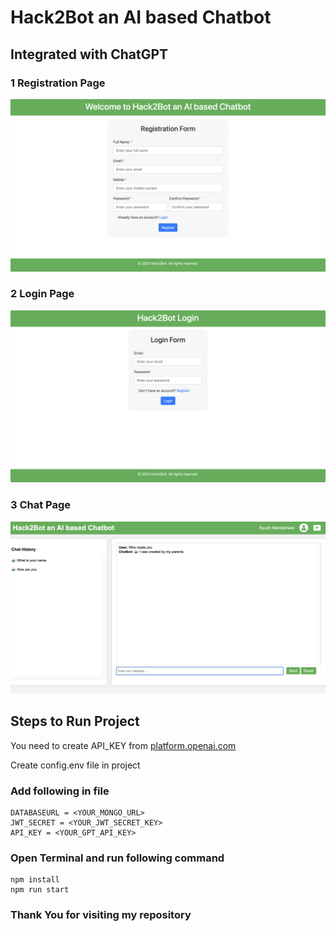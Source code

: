 # Hack2Bot an AI based Chatbot
## Integrated with ChatGPT

### 1 Registration Page
![](public/register.png)
### 2 Login Page
![](public/login.png)
### 3 Chat Page
![](public/chatapp.png)

## Steps to Run Project

You need to create API_KEY from [platform.openai.com](https://platform.openai.com/)

Create config.env file in project

### Add following in file

```
DATABASEURL = <YOUR_MONGO_URL>
JWT_SECRET = <YOUR_JWT_SECRET_KEY>
API_KEY = <YOUR_GPT_API_KEY>
```

### Open Terminal and run following command

```
npm install
npm run start
```

### Thank You for visiting my repository 
